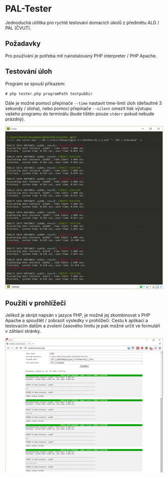 # PAL-Tester
Jednoduchá utilitka pro rychlé testování domacích úkolů z předmětu ALG / PAL (ČVUT).

## Požadavky
Pro používání je potřeba mít nainstalovaný PHP interpreter / PHP Apache.

## Testování úloh
Program se spouší příkazem:

`# php tester.php programPath testpubDir`

Dále je možné pomocí přepínače `--time` nastavit time-limit úloh (defaultně 3 sekundy  / úloha), nebo pomocí přepínače `--silent` omezit tisk výstupu vašeho programu do terminálu (bude tištěn pouze `stderr` pokud nebude prázdný).

![Terminal sample](terminal.png)

## Použití v prohlížeči
Jelikož je skript napsán v jazyce PHP, je možné jej zkombinovat s PHP Apache a spouštět / zobrazit výsledky v prohlížeči. Cestu k aplikaci a testovacím datům a zvolení časového limitu je pak možné určit ve formuláři v záhlaví stránky.

![Website sample](website.png)